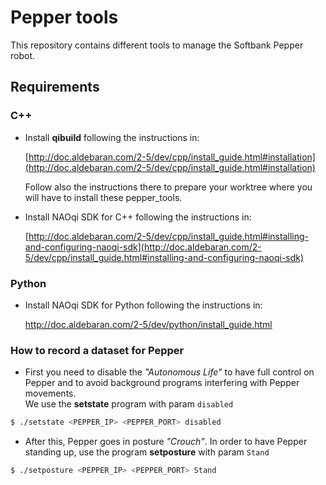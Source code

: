 # Pepper tools

This repository contains different tools to manage the Softbank Pepper robot.

## Requirements
### C++

* Install **qibuild** following the instructions in:

     [http://doc.aldebaran.com/2-5/dev/cpp/install_guide.html#installation](http://doc.aldebaran.com/2-5/dev/cpp/install_guide.html#installation)

     Follow also the instructions there to prepare your worktree where you will have to install these pepper_tools.

* Install NAOqi SDK for C++ following the instructions in:

     [http://doc.aldebaran.com/2-5/dev/cpp/install_guide.html#installing-and-configuring-naoqi-sdk](http://doc.aldebaran.com/2-5/dev/cpp/install_guide.html#installing-and-configuring-naoqi-sdk)

### Python

* Install NAOqi SDK for Python following the instructions in:

     http://doc.aldebaran.com/2-5/dev/python/install_guide.html

### How to record a dataset for Pepper
* First you need to disable the _"Autonomous Life"_ to have full control on Pepper and to avoid background programs interfering with Pepper movements.   
  We use the **setstate** program with param ``disabled``
```bash
$ ./setstate <PEPPER_IP> <PEPPER_PORT> disabled
```
* After this, Pepper goes in posture _"Crouch"_. In order to have Pepper standing up, use the program **setposture** with param ``Stand``
```bash
$ ./setposture <PEPPER_IP> <PEPPER_PORT> Stand
```